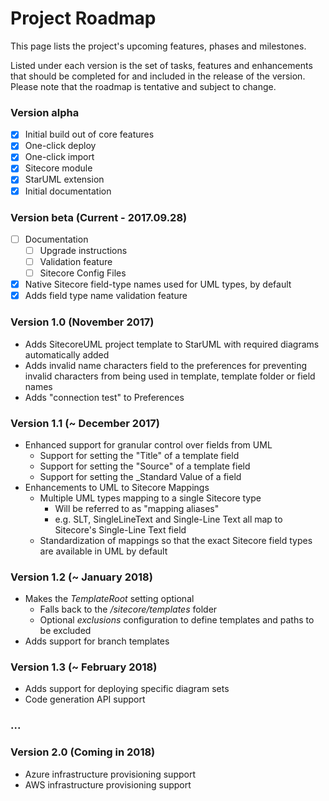 # Project Roadmap

This page lists the project's upcoming features, phases and milestones.

Listed under each version is the set of tasks, features and enhancements that should be completed for and included in the release of the version. Please note that the roadmap is tentative and subject to change.

### Version alpha

* [x] Initial build out of core features
* [x] One-click deploy
* [x] One-click import
* [x] Sitecore module
* [x] StarUML extension
* [x] Initial documentation

### Version beta \(Current - 2017.09.28\)

* [ ] Documentation
  * [ ] Upgrade instructions
  * [ ] Validation feature
  * [ ] Sitecore Config Files
* [x] Native Sitecore field-type names used for UML types, by default
* [x] Adds field type name validation feature

### Version 1.0 \(November 2017\)

* Adds SitecoreUML project template to StarUML with required diagrams automatically added
* Adds invalid name characters field to the preferences for preventing invalid characters from being used in template, template folder or field names
* Adds "connection test" to Preferences

### Version 1.1 \(~ December 2017\)

* Enhanced support for granular control over fields from UML
  * Support for setting the "Title" of a template field
  * Support for setting the "Source" of a template field
  * Support for setting the \_Standard Value of a field
* Enhancements to UML to Sitecore Mappings
  * Multiple UML types mapping to a single Sitecore type
    * Will be referred to as "mapping aliases"
    * e.g. SLT, SingleLineText and Single-Line Text all map to Sitecore's Single-Line Text field
  * Standardization of mappings so that the exact Sitecore field types are available in UML by default

### Version 1.2 \(~ January 2018\)

* Makes the _TemplateRoot_ setting optional
  * Falls back to the _/sitecore/templates_ folder 
  * Optional _exclusions_ configuration to define templates and paths to be excluded
* Adds support for branch templates 

### Version 1.3 \(~ February 2018\)

* Adds support for deploying specific diagram sets
* Code generation API support

### ...

### Version 2.0 \(Coming in 2018\)

* Azure infrastructure provisioning support
* AWS infrastructure provisioning support



